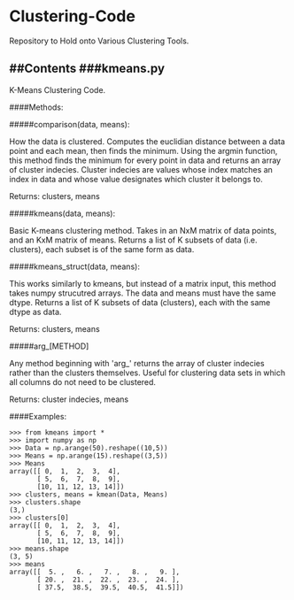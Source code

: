 # Clustering-Code
Repository to Hold onto Various Clustering Tools.

##Contents
###kmeans.py
----
K-Means Clustering Code.

####Methods:

#####comparison(data, means):

  How the data is clustered.  Computes the euclidian distance between a data point and each mean, then finds the minimum.  Using the argmin function, this method finds the minimum for every point in data and returns an array of cluster indecies.  Cluster indecies are values whose index matches an index in data and whose value designates which cluster it belongs to.
  
  Returns: clusters, means

#####kmeans(data, means):

  Basic K-means clustering method.  Takes in an NxM matrix of data points, and an KxM matrix of means.  Returns a list of K subsets of data (i.e. clusters), each subset is of the same form as data.

#####kmeans_struct(data, means):

  This works similarly to kmeans, but instead of a matrix input, this method takes numpy strucutred arrays.  The data and means must have the same dtype.   Returns a list of K subsets of data (clusters), each with the same dtype as data.

  Returns: clusters, means

#####arg_[METHOD]

  Any method beginning with 'arg_' returns the array of cluster indecies rather than the clusters themselves.  Useful for clustering data sets in which all columns do not need to be clustered.
  
  Returns: cluster indecies, means
  
####Examples:

    >>> from kmeans import *
    >>> import numpy as np
    >>> Data = np.arange(50).reshape((10,5))
    >>> Means = np.arange(15).reshape((3,5))
    >>> Means
    array([[ 0,  1,  2,  3,  4],
           [ 5,  6,  7,  8,  9],
           [10, 11, 12, 13, 14]])
    >>> clusters, means = kmean(Data, Means)
    >>> clusters.shape
    (3,)
    >>> clusters[0]
    array([[ 0,  1,  2,  3,  4],
           [ 5,  6,  7,  8,  9],
           [10, 11, 12, 13, 14]])
    >>> means.shape
    (3, 5)
    >>> means
    array([[  5. ,   6. ,   7. ,   8. ,   9. ],
           [ 20. ,  21. ,  22. ,  23. ,  24. ],
           [ 37.5,  38.5,  39.5,  40.5,  41.5]])

  


